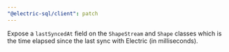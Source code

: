 ```yaml
---
"@electric-sql/client": patch
---
```


Expose a `lastSyncedAt` field on the `ShapeStream` and `Shape` classes which is the time elapsed since the last sync with Electric (in milliseconds).
